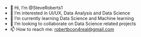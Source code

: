 - 👋 Hi, I’m @SteveRoberts1
- 👀 I’m interested in UI/UX, Data Analysis and Data Science 
- 🌱 I’m currently learning Data Science and Machine learning 
- 💞️ I’m looking to collaborate on Data Science related projects 
- 📫 How to reach me: robertbcon4real@gmail.com 

<!---
SteveRoberts1/SteveRoberts1 is a ✨ special ✨ repository because its `README.md` (this file) appears on your GitHub profile.
You can click the Preview link to take a look at your changes.
--->
